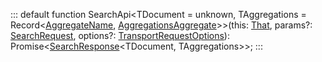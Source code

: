 :::
default function SearchApi<TDocument = unknown, TAggregations = Record<[AggregateName](./AggregateName.md), [AggregationsAggregate](./AggregationsAggregate.md)>>(this: [That](./That.md), params?: [SearchRequest](./SearchRequest.md), options?: [TransportRequestOptions](./TransportRequestOptions.md)): Promise<[SearchResponse](./SearchResponse.md)<TDocument, TAggregations>>;
:::
